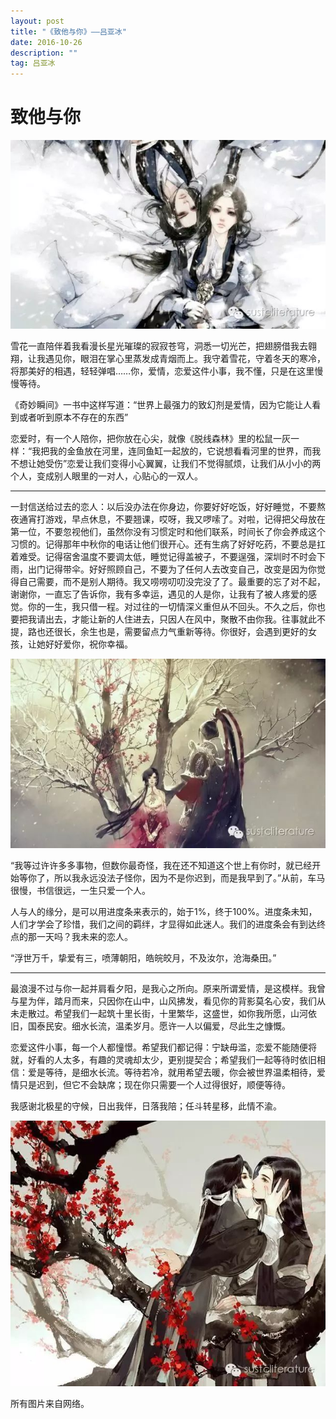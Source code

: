 ```yaml
---
layout: post
title: "《致他与你》——吕亚冰"
date: 2016-10-26
description: ""
tag: 吕亚冰
---
```


# 致他与你

![](/images/posts/2016-10-26-zhi-ta-yu-ni-1.jpg)

 雪花一直陪伴着我看漫长星光璀璨的寂寂苍穹，洞悉一切光芒，把翅膀借我去翱翔，让我遇见你，眼泪在掌心里蒸发成青烟而上。我守着雪花，守着冬天的寒冷，将那美好的相遇，轻轻弹唱……你，爱情，恋爱这件小事，我不懂，只是在这里慢慢等待。

 《奇妙瞬间》一书中这样写道：“世界上最强力的致幻剂是爱情，因为它能让人看到或者听到原本不存在的东西”

恋爱时，有一个人陪你，把你放在心尖，就像《脱线森林》里的松鼠一灰一样：“我把我的金鱼放在河里，连同鱼缸一起放的，它说想看看河里的世界，而我不想让她受伤”恋爱让我们变得小心翼翼，让我们不觉得腻烦，让我们从小小的两个人，变成别人眼里的一对人，心贴心的一双人。

* * *

一封信送给过去的恋人：以后没办法在你身边，你要好好吃饭，好好睡觉，不要熬夜通宵打游戏，早点休息，不要翘课，哎呀，我又啰嗦了。对啦，记得把父母放在第一位，不要忽视他们，虽然你没有习惯定时和他们联系，时间长了你会养成这个习惯的。记得那年中秋你的电话让他们很开心。还有生病了好好吃药，不要总是扛着难受。记得宿舍温度不要调太低，睡觉记得盖被子，不要逞强，深圳时不时会下雨，出门记得带伞。好好照顾自己，不要为了任何人去改变自己，改变是因为你觉得自己需要，而不是别人期待。我又唠唠叨叨没完没了了。最重要的忘了对不起，谢谢你，一直忘了告诉你，我有多幸运，遇见的人是你，让我有了被人疼爱的感觉。你的一生，我只借一程。对过往的一切情深义重但从不回头。不久之后，你也要把我请出去，才能让新的人住进去，只因人在风中，聚散不由你我。往事就此不提，路也还很长，余生也是，需要留点力气重新等待。你很好，会遇到更好的女孩，让她好好爱你，祝你幸福。

![](/images/posts/2016-10-26-zhi-ta-yu-ni-2.jpg)

“我等过许许多多事物，但数你最奇怪，我在还不知道这个世上有你时，就已经开始等你了，所以我永远没法子怪你，因为不是你迟到，而是我早到了。”从前，车马很慢，书信很远，一生只爱一个人。

人与人的缘分，是可以用进度条来表示的，始于1%，终于100%。进度条未知，人们才学会了珍惜，我们之间的羁绊，才显得如此迷人。我们的进度条会有到达终点的那一天吗？我未来的恋人。

“浮世万千，挚爱有三，喷薄朝阳，皓皖皎月，不及汝尔，沧海桑田。”


* * *

最浪漫不过与你一起并肩看夕阳，是我心之所向。原来所谓爱情，是这模样。我曾与星为伴，踏月而来，只因你在山中，山风拂发，看见你的背影莫名心安，我们从未走散过。希望我们一起筑十里长街，十里繁华，这盛世，如你我所愿，山河依旧，国泰民安。细水长流，温柔岁月。愿许一人以偏爱，尽此生之慷慨。

恋爱这件小事，每一个人都憧憬。希望我们都记得：宁缺毋滥，恋爱不能随便将就，好看的人太多，有趣的灵魂却太少，更别提契合；希望我们一起等待时依旧相信：爱是等待，是细水长流。等待若冷，就用希望去暖，你会被世界温柔相待，爱情只是迟到，但它不会缺席；现在你只需要一个人过得很好，顺便等待。

我感谢北极星的守候，日出我伴，日落我陪；任斗转星移，此情不渝。

![](/images/posts/2016-10-26-zhi-ta-yu-ni-3.jpg)

所有图片来自网络。
